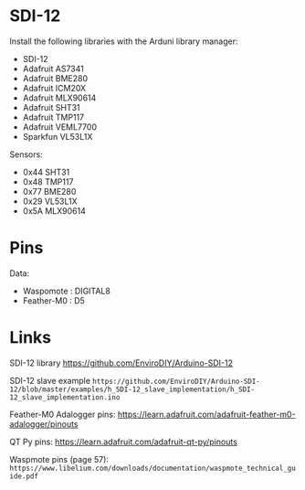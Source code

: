 # SDI-12

Install the following libraries with the Arduni library manager:
- SDI-12
- Adafruit AS7341
- Adafruit BME280
- Adafruit ICM20X
- Adafruit MLX90614
- Adafruit SHT31
- Adafruit TMP117
- Adafruit VEML7700
- Sparkfun VL53L1X

Sensors:
- 0x44 SHT31
- 0x48 TMP117
- 0x77 BME280
- 0x29 VL53L1X
- 0x5A MLX90614


# Pins

Data:
- Waspomote     : DIGITAL8
- Feather-M0    : D5


# Links

SDI-12 library
https://github.com/EnviroDIY/Arduino-SDI-12

SDI-12 slave example
`https://github.com/EnviroDIY/Arduino-SDI-12/blob/master/examples/h_SDI-12_slave_implementation/h_SDI-12_slave_implementation.ino`

Feather-M0 Adalogger pins:
https://learn.adafruit.com/adafruit-feather-m0-adalogger/pinouts

QT Py pins:
https://learn.adafruit.com/adafruit-qt-py/pinouts

Waspmote pins (page 57):
`https://www.libelium.com/downloads/documentation/waspmote_technical_guide.pdf`

